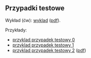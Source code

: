 ## Przypadki testowe

Wykład (ćw): [wyklad](01_wyklad/) ([pdf](01_wyklad/index.pdf)).

Przykłady:

- [przyklad przypadek testowy 0](przyklad_przypadek_testowy_0.md)
- [przyklad przypadek testowy 1](przyklad_przypadek_testowy_1.pdf)
- [przyklad przypadek testowy 2](przyklad_przypadek_testowy_kompletny.md) ([pdf](przyklad_przypadek_testowy_kompletny.pdf))
